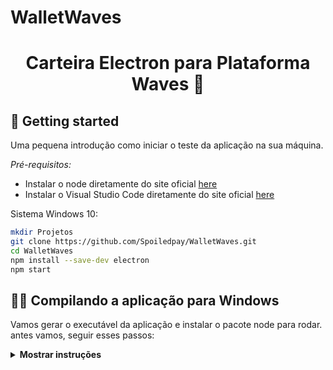 # WalletWaves


<h1 align="center"> Carteira Electron para Plataforma Waves 🔷 </h1>

## 🚀️ Getting started

Uma pequena introdução como iniciar o teste da aplicação na sua máquina. 

*Pré-requisitos:*
- Instalar o node diretamente do site oficial [here](https://nodejs.org/en/download/)
- Instalar o Visual Studio Code diretamente do site oficial [here](https://code.visualstudio.com/)



Sistema Windows 10:
```bash
mkdir Projetos
git clone https://github.com/Spoiledpay/WalletWaves.git
cd WalletWaves
npm install --save-dev electron
npm start

```

## 👨‍💻 Compilando a aplicação para Windows

Vamos gerar o executável da aplicação e instalar o pacote node para rodar. 
antes vamos, seguir esses passos:

<details><summary><b>Mostrar instruções</b></summary>
*1. Instalar o pacote.*
- npm install electron-packager -g

```bash
npm install electron-packager -g
electron-packager C:\Users\55619\Desktop\Projetos\Projetos\WalletWaves  Walletwaves   # Windows
# Esperar
# electron-packager <diretório da aplicação> espaço <nome do arquivo>                 # Windows
```
